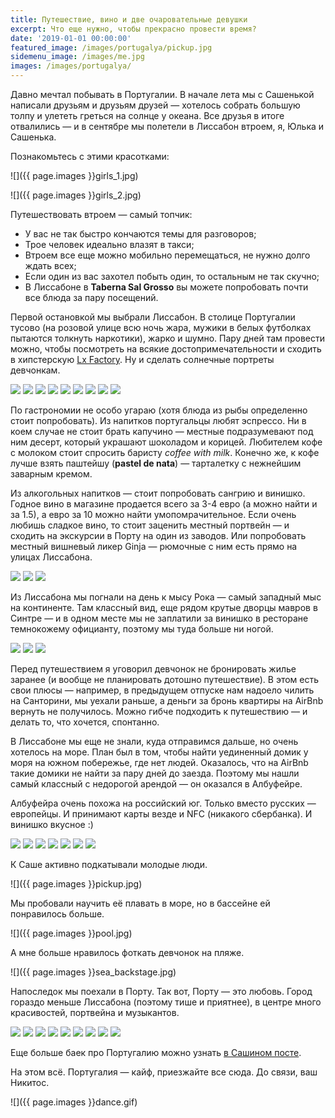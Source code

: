 ```yaml
---
title: Путешествие, вино и две очаровательные девушки
excerpt: Что еще нужно, чтобы прекрасно провести время?
date: '2019-01-01 00:00:00'
featured_image: /images/portugalya/pickup.jpg
sidemenu_image: /images/me.jpg
images: /images/portugalya/
---
```


Давно мечтал побывать в Португалии. В начале лета мы с Сашенькой написали друзьям и друзьям друзей — хотелось собрать большую толпу и улететь греться на солнце у океана. Все друзья в итоге отвалились — и в сентябре мы полетели в Лиссабон втроем, я, Юлька и Сашенька.

Познакомьтесь с этими красотками:

![]({{ page.images }}girls_1.jpg)

![]({{ page.images }}girls_2.jpg)

Путешествовать втроем — самый топчик:
- У вас не так быстро кончаются темы для разговоров;
- Трое человек идеально влазят в такси;
- Втроем все еще можно мобильно перемещаться, не нужно долго ждать всех;
- Если один из вас захотел побыть один, то остальным не так скучно;
- В Лиссабоне в **Taberna Sal Grosso** вы можете попробовать почти все блюда за пару посещений.

Первой остановкой мы выбрали Лиссабон. В столице Португалии тусово (на розовой улице всю ночь жара, мужики в белых футболках пытаются толкнуть наркотики), жарко и шумно. Пару дней там провести можно, чтобы посмотреть на всякие достопримечательности и сходить в хипстерскую [Lx Factory](http://www.lxfactory.com/EN/welcome/). Ну и сделать солнечные портреты девчонкам.

<div class="gallery" data-columns="3">
	<img src="{{ page.images }}lisboa_1.jpg">
    <img src="{{ page.images }}lisboa_2.jpg">
    <img src="{{ page.images }}lisboa_3.jpg">
    <img src="{{ page.images }}lisboa_4.jpg">
    <img src="{{ page.images }}lisboa_5.jpg">
    <img src="{{ page.images }}lisboa_6.jpg">
    <img src="{{ page.images }}lisboa_7.jpg">
    <img src="{{ page.images }}lisboa_8.jpg">
    <img src="{{ page.images }}lisboa_9.jpg">
</div>

По гастрономии не особо угараю (хотя блюда из рыбы определенно стоит попробовать). Из напитков португальцы любят эспрессо. Ни в коем случае не стоит брать капучино — местные подразумевают под ним десерт, который украшают шоколадом и корицей. Любителем кофе с молоком стоит спросить баристу *coffee with milk*. Конечно же, к кофе лучше взять паштейшу (**pastel de nata**) — тарталетку с нежнейшим заварным кремом.

Из алкогольных напитков — стоит попробовать сангрию и винишко. Годное вино в магазине продается всего за 3-4 евро (а можно найти и за 1.5), а евро за 10 можно найти умопомрачительное. Если очень любишь сладкое вино, то стоит заценить местный портвейн — и сходить на экскурсии в Порту на один из заводов. Или попробовать местный вишневый ликер Ginja — рюмочные с ним есть прямо на улицах Лиссабона.

<div class="gallery" data-columns="3">
    <img src="{{ page.images }}drink_port.jpg">
    <img src="{{ page.images }}drink_sangria.jpg">
    <img src="{{ page.images }}drink_wine.jpg">
</div>

Из Лиссабона мы погнали на день к мысу Рока — самый западный мыс на континенте. Там классный вид, еще рядом крутые дворцы мавров в Синтре — и в одном месте мы не заплатили за винишко в ресторане темнокожему официанту, поэтому мы туда больше ни ногой. 

<div class="gallery" data-columns="2">
	<img src="{{ page.images }}cabo_da_roca_1.jpg">
    <img src="{{ page.images }}cabo_da_roca_2.jpg">
    <img src="{{ page.images }}cabo_da_roca_3.jpg">
</div>

Перед путешествием я уговорил девчонок не бронировать жилье заранее (и вообще не планировать дотошно путешествие). В этом есть свои плюсы — например, в предыдущем отпуске нам надоело чилить на Санторини, мы уехали раньше, а деньги за бронь квартиры на AirBnb вернуть не получилось. Можно гибче подходить к путешествию — и делать то, что хочется, спонтанно.

В Лиссабоне мы еще не знали, куда отправимся дальше, но очень хотелось на море. План был в том, чтобы найти уединенный домик у моря на южном побережье, где нет людей. Оказалось, что на AirBnb такие домики не найти за пару дней до заезда. Поэтому мы нашли самый классный с недорогой арендой — он оказался в Албуфейре.

Албуфейра очень похожа на российский юг. Только вместо русских — европейцы. И принимают карты везде и NFC (никакого сбербанка). И винишко вкусное :)

<div class="gallery" data-columns="3">
	<img src="{{ page.images }}sea_1.jpg">
    <img src="{{ page.images }}sea_2.jpg">
    <img src="{{ page.images }}sea_3.jpg">
    <img src="{{ page.images }}sea_4.jpg">
    <img src="{{ page.images }}sea_5.jpg">
    <img src="{{ page.images }}sea_6.jpg">
    <img src="{{ page.images }}sea_7.jpg">
</div>

К Саше активно подкатывали молодые люди.

![]({{ page.images }}pickup.jpg)

Мы пробовали научить её плавать в море, но в бассейне ей понравилось больше.

![]({{ page.images }}pool.jpg)

А мне больше нравилось фоткать девчонок на пляже.

![]({{ page.images }}sea_backstage.jpg)

Напоследок мы поехали в Порту. Так вот, Порту — это любовь. Город гораздо меньше Лиссабона (поэтому тише и приятнее), в центре много красивостей, портвейна и музыкантов.

<div class="gallery" data-columns="3">
	<img src="{{ page.images }}porto_1.jpg">
    <img src="{{ page.images }}porto_2.jpg">
    <img src="{{ page.images }}porto_3.jpg">
    <img src="{{ page.images }}porto_4.jpg">
    <img src="{{ page.images }}porto_5.jpg">
    <img src="{{ page.images }}porto_6.jpg">
    <img src="{{ page.images }}porto_7.jpg">
    <img src="{{ page.images }}porto_8.jpg">
    <img src="{{ page.images }}porto_9.jpg">
</div>

Еще больше баек про Португалию можно узнать [в Сашином посте](https://vk.com/@myelementsp-portugal-of-my-heart).

На этом всё. Португалия — кайф, приезжайте все сюда. До связи, ваш Никитос.

![]({{ page.images }}dance.gif)